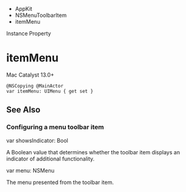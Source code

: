 

- AppKit
- NSMenuToolbarItem
-  itemMenu 

Instance Property

# itemMenu

Mac Catalyst 13.0+

``` source
@NSCopying @MainActor
var itemMenu: UIMenu { get set }
```

## See Also

### Configuring a menu toolbar item

var showsIndicator: Bool

A Boolean value that determines whether the toolbar item displays an indicator of additional functionality.

var menu: NSMenu

The menu presented from the toolbar item.

